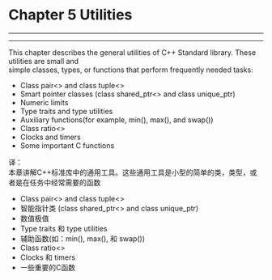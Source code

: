 # Chapter 5 Utilities
---
---
This chapter describes the general utilities of C++ Standard library. These utilities are small and  
simple classes, types, or functions that perform frequently needed tasks:
* Class pair<> and class tuple<>
* Smart pointer classes (class shared_ptr<> and class unique_ptr)
* Numeric limits
* Type traits and type utilities
* Auxiliary functions(for example, min(), max(), and swap())
* Class ratio<>
* Clocks and timers
* Some important C functions

译：  
本章讲解C++标准库中的通用工具。这些通用工具是小型的简单的类，类型，或者是在任务中经常需要的函数
* Class pair<> and class tuple<>
* 智能指针类 (class shared_ptr<> and class unique_ptr)
* 数值极值
* Type traits 和 type utilities
* 辅助函数(如：min(), max(), 和 swap())
* Class ratio<>
* Clocks 和 timers
* 一些重要的C函数
